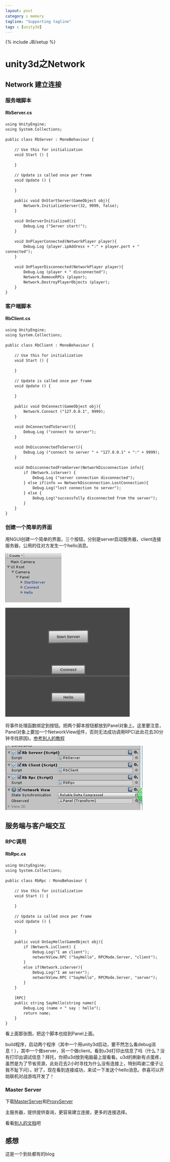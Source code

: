 ```yaml
---
layout: post
category : memory
tagline: "Supporting tagline"
tags : [unity3d]
---
```

{% include JB/setup %}

# unity3d之Network

## Network 建立连接

### 服务端脚本

#### RbServer.cs

	using UnityEngine;
	using System.Collections;
	
	public class RbServer : MonoBehaviour {
	
		// Use this for initialization
		void Start () {
		
		}
		
		// Update is called once per frame
		void Update () {
		
		}
	
		public void OnStartServer(GameObject obj){
			Network.InitializeServer(32, 9999, false);
		}
	
		void OnServerInitialized(){
			Debug.Log ("Server start!");
		}
	
		void OnPlayerConnected(NetworkPlayer player){
			Debug.Log (player.ipAddress + ":" + player.port + " connected");
		}
	
		void OnPlayerDisconnected(NetworkPlayer player){
			Debug.Log (player + " disconnected");
			Network.RemoveRPCs (player);
			Network.DestroyPlayerObjects (player);
		}	
	}

### 客户端脚本

#### RbClient.cs

	using UnityEngine;
	using System.Collections;

	public class RbClient : MonoBehaviour {
	
		// Use this for initialization
		void Start () {
		
		}
		
		// Update is called once per frame
		void Update () {
		
		}
	
		public void OnConnect(GameObject obj){
			Network.Connect ("127.0.0.1", 9999);
		}
	
		void OnConnectedToServer(){
			Debug.Log ("connect to server");
		}
	
		void OnDisconnectedToServer(){
			Debug.Log ("connect to server " + "127.0.0.1" + ":" + 9999);
		}
	
		void OnDisconnectedFromServer(NetworkDisconnection info){
			if (Network.isServer) {
				Debug.Log ("server connection disconnected");	
			} else if(info == NetworkDisconnection.LostConnection){
				Debug.Log("lost connection to server");
			} else {
				Debug.Log("successfully disconnected from the server");
			}
		}
	}

### 创建一个简单的界面

用NGUI创建一个简单的界面，三个按钮，分别是server启动服务器，client连接服务器，公用的往对方发生一个hello消息。

![1](/../../assets/images/unity3d-network/1.jpg)

![2](/../../assets/images/unity3d-network/2.png)

将事件处理函数绑定到按钮。把两个脚本按钮都放到Panel对象上。这里要注意，Panel对象上要加一个NetworkView组件，否则无法成功调用RPC(此处花去30分钟寻找原因)。[参考别人的教程](http://blog.sina.com.cn/s/blog_4ef78af501017xq6.html)

![3](/../../assets/images/unity3d-network/3.jpg)

## 服务端与客户端交互

### RPC调用

#### RbRpc.cs

	using UnityEngine;
	using System.Collections;
	
	public class RbRpc : MonoBehaviour {
	
		// Use this for initialization
		void Start () {
		
		}
		
		// Update is called once per frame
		void Update () {
		
		}
	
		public void OnSayHello(GameObject obj){
			if (Network.isClient) {
				Debug.Log("I am client");
				networkView.RPC ("SayHello", RPCMode.Server, "client");	
			}
			else if(Network.isServer){
				Debug.Log("I am server");
				networkView.RPC ("SayHello", RPCMode.Server, "server");
			}
		}
		
		[RPC]
		public string SayHello(string name){
			Debug.Log (name + " say : hello");
			return name;
		}
	}

看上面那张图，把这个脚本也挂到Panel上面。

build程序，启动两个程序（其中一个用unity3d启动，要不然怎么看debug消息！），其中一个做server，另一个做client。看到u3d打印出信息了吗（什么？没有打印出调试信息？拜托，你把u3d放到电脑最上层看看。u3d的刷新有点蛋疼，虽然是为了节省资源，此处花去2小时寻找为什么没有连接上，特别鸣谢二傻子让我不耻下问）。好了，现在看到连接成功，来试一下发送个hello消息。恭喜可以开始联机对战游戏开发了！

### Master Server

下载[MasterServer](http://unity3d.com/master-server)和[ProxyServer](http://unity3d.com/master-server)

主服务器，提供提供查询，更容易建立连接，更多的连接选择。

看看[别人的文档](http://blog.csdn.net/awnuxcvbn/article/details/17525087)吧

## 感想

这是一个到处都有的blog